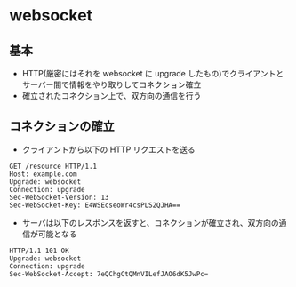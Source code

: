# websocket

## 基本

- HTTP(厳密にはそれを websocket に upgrade したもの)でクライアントとサーバー間で情報をやり取りしてコネクション確立
- 確立されたコネクション上で、双方向の通信を行う

## コネクションの確立

- クライアントから以下の HTTP リクエストを送る

```
GET /resource HTTP/1.1
Host: example.com
Upgrade: websocket
Connection: upgrade
Sec-WebSocket-Version: 13
Sec-WebSocket-Key: E4WSEcseoWr4csPLS2QJHA==
```

- サーバは以下のレスポンスを返すと、コネクションが確立され、双方向の通信が可能となる

```
HTTP/1.1 101 OK
Upgrade: websocket
Connection: upgrade
Sec-WebSocket-Accept: 7eQChgCtQMnVILefJAO6dK5JwPc=
```
